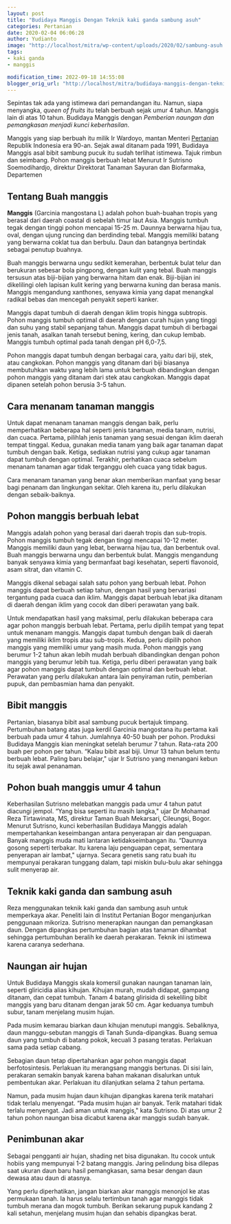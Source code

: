```yaml
---
layout: post
title: "Budidaya Manggis Dengan Teknik kaki ganda sambung asuh"
categories: Pertanian
date: 2020-02-04 06:06:28
author: Yudianto
image: "http://localhost/mitra/wp-content/uploads/2020/02/sambung-asuh.jpg"
tags:
- kaki ganda
- manggis

modification_time: 2022-09-18 14:55:08
blogger_orig_url: "http://localhost/mitra/budidaya-manggis-dengan-teknik-kaki.html"
---
```


Sepintas tak ada yang istimewa dari pemandangan itu. Namun, siapa menyangka, <em>queen of fruits</em> itu telah berbuah sejak umur 4 tahun. Manggis lain di atas 10 tahun. Budidaya Manggis dengan <em>Pemberian naungan dan pemangkasan menjadi kunci keberhasilan</em>.

Manggis yang siap berbuah itu milik Ir Wardoyo, mantan Menteri <a class="wpil_keyword_link" href="http://127.0.0.1/mitra/pertanian"   title="Pertanian" data-wpil-keyword-link="linked">Pertanian</a> Republik Indonesia era 90-an. Sejak awal ditanam pada 1991, Budidaya Manggis asal bibit sambung pucuk itu sudah terlihat istimewa. Tajuk rimbun dan seimbang. Pohon manggis berbuah lebat Menurut Ir Sutrisno Soemodihardjo, direktur Direktorat Tanaman Sayuran dan Biofarmaka, Departemen
<h2>Tentang Buah manggis</h2>
<strong>Manggis</strong> (Garcinia mangostana L) adalah pohon buah-buahan tropis yang berasal dari daerah coastal di sebelah timur laut Asia. Manggis tumbuh tegak dengan tinggi pohon mencapai 15-25 m. Daunnya berwarna hijau tua, oval, dengan ujung runcing dan berdinding tebal. Manggis memiliki batang yang berwarna coklat tua dan berbulu. Daun dan batangnya bertindak sebagai penutup buahnya.

Buah manggis berwarna ungu sedikit kemerahan, berbentuk bulat telur dan berukuran sebesar bola pingpong, dengan kulit yang tebal. Buah manggis tersusun atas biji-bijian yang berwarna hitam dan enak. Biji-bijian ini dikelilingi oleh lapisan kulit kering yang berwarna kuning dan berasa manis. Manggis mengandung xanthones, senyawa kimia yang dapat menangkal radikal bebas dan mencegah penyakit seperti kanker.

Manggis dapat tumbuh di daerah dengan iklim tropis hingga subtropis. Pohon manggis tumbuh optimal di daerah dengan curah hujan yang tinggi dan suhu yang stabil sepanjang tahun. Manggis dapat tumbuh di berbagai jenis tanah, asalkan tanah tersebut bening, kering, dan cukup lembab. Manggis tumbuh optimal pada tanah dengan pH 6,0-7,5.

Pohon manggis dapat tumbuh dengan berbagai cara, yaitu dari biji, stek, atau cangkokan. Pohon manggis yang ditanam dari biji biasanya membutuhkan waktu yang lebih lama untuk berbuah dibandingkan dengan pohon manggis yang ditanam dari stek atau cangkokan. Manggis dapat dipanen setelah pohon berusia 3-5 tahun.
<h2>Cara menanam tanaman manggis</h2>
Untuk dapat menanam tanaman manggis dengan baik, perlu memperhatikan beberapa hal seperti jenis tanaman, media tanam, nutrisi, dan cuaca. Pertama, pilihlah jenis tanaman yang sesuai dengan iklim daerah tempat tinggal. Kedua, gunakan media tanam yang baik agar tanaman dapat tumbuh dengan baik. Ketiga, sediakan nutrisi yang cukup agar tanaman dapat tumbuh dengan optimal. Terakhir, perhatikan cuaca sebelum menanam tanaman agar tidak terganggu oleh cuaca yang tidak bagus.

Cara menanam tanaman yang benar akan memberikan manfaat yang besar bagi penanam dan lingkungan sekitar. Oleh karena itu, perlu dilakukan dengan sebaik-baiknya.
<h2>Pohon manggis berbuah lebat</h2>
Manggis adalah pohon yang berasal dari daerah tropis dan sub-tropis. Pohon manggis tumbuh tegak dengan tinggi mencapai 10-12 meter. Manggis memiliki daun yang lebat, berwarna hijau tua, dan berbentuk oval. Buah manggis berwarna ungu dan berbentuk bulat. Manggis mengandung banyak senyawa kimia yang bermanfaat bagi kesehatan, seperti flavonoid, asam sitrat, dan vitamin C.

Manggis dikenal sebagai salah satu pohon yang berbuah lebat. Pohon manggis dapat berbuah setiap tahun, dengan hasil yang bervariasi tergantung pada cuaca dan iklim. Manggis dapat berbuah lebat jika ditanam di daerah dengan iklim yang cocok dan diberi perawatan yang baik.

Untuk mendapatkan hasil yang maksimal, perlu dilakukan beberapa cara agar pohon manggis berbuah lebat. Pertama, perlu dipilih tempat yang tepat untuk menanam manggis. Manggis dapat tumbuh dengan baik di daerah yang memiliki iklim tropis atau sub-tropis. Kedua, perlu dipilih pohon manggis yang memiliki umur yang masih muda. Pohon manggis yang berumur 1-2 tahun akan lebih mudah berbuah dibandingkan dengan pohon manggis yang berumur lebih tua. Ketiga, perlu diberi perawatan yang baik agar pohon manggis dapat tumbuh dengan optimal dan berbuah lebat. Perawatan yang perlu dilakukan antara lain penyiraman rutin, pemberian pupuk, dan pembasmian hama dan penyakit.
<h2>Bibit manggis</h2>
Pertanian, biasanya bibit asal sambung pucuk bertajuk timpang. Pertumbuhan batang atas juga kerdil Garcinia mangostana itu pertama kali berbuah pada umur 4 tahun. Jumlahnya 40-50 buah per pohon. Produksi Budidaya Manggis kian meningkat setelah berumur 7 tahun. Rata-rata 200 buah per pohon per tahun. “Kalau bibit asal biji. Umur 13 tahun belum tentu berbuah lebat. Paling baru belajar," ujar Ir Sutrisno yang menangani kebun itu sejak awal penanaman.
<h2>Pohon buah manggis umur 4 tahun</h2>
Keberhasilan Sutrisno melebatkan manggis pada umur 4 tahun patut diacungi jempol. “Yang bisa seperti itu masih langka," ujar Dr Mohamad Reza Tirtawinata, MS, direktur Taman Buah Mekarsari, Cileungsi, Bogor.
Menurut Sutrisno, kunci keberhasilan Budidaya Manggis adalah mempertahankan keseimbangan antara penyerapan air dan penguapan. Banyak manggis muda mati lantaran ketidakseimbangan itu. “Daunnya gosong seperti terbakar.
Itu karena laju penguapan cepat, sementara penyerapan air lambat," ujarnya. Secara genetis sang ratu buah itu mempunyai perakaran tunggang dalam, tapi miskin bulu-bulu akar sehingga sulit menyerap air.
<h2>Teknik kaki ganda dan sambung asuh</h2>
Reza menggunakan teknik kaki ganda dan sambung asuh untuk memperkaya akar. Peneliti lain di Institut Pertanian Bogor menganjurkan penggunaan mikoriza. Sutrisno menerapkan naungan dan pemangkasan daun. Dengan dipangkas pertumbuhan bagian atas tanaman dihambat sehingga pertumbuhan beralih ke daerah perakaran. Teknik ini istimewa karena caranya sederhana.
<h2>Naungan air hujan</h2>
Untuk Budidaya Manggis skala komersil gunakan naungan tanaman lain, seperti gliricidia alias kihujan. Kihujan murah, mudah didapat, gampang ditanam, dan cepat tumbuh. Tanam 4 batang glirisida di sekeliling bibit manggis yang baru ditanam dengan jarak 50 cm. Agar keduanya tumbuh subur, tanam menjelang musim hujan.

Pada musim kemarau biarkan daun kihujan menutupi manggis. Sebaliknya, daun manggu-sebutan manggis di Tanah Sunda-dipangkas. Buang semua daun yang tumbuh di batang pokok, kecuali 3 pasang teratas. Perlakuan sama pada setiap cabang.

Sebagian daun tetap dipertahankan agar pohon manggis dapat berfotosintesis. Perlakuan itu merangsang manggis bertunas. Di sisi lain, perakaran semakin banyak karena bahan makanan disalurkan untuk pembentukan akar.
Perlakuan itu dilanjutkan selama 2 tahun pertama.

Namun, pada musim hujan daun kihujan dipangkas karena terik matahari tidak terlalu menyengat. “Pada musim hujan air banyak. Terik matahari tidak terlalu menyengat. Jadi aman untuk manggis," kata Sutrisno. Di atas umur 2 tahun pohon naungan bisa dicabut karena akar manggis sudah banyak.
<h2>Penimbunan akar</h2>
Sebagai pengganti air hujan, shading net bisa digunakan. Itu cocok untuk hobiis yang mempunyai 1-2 batang manggis. Jaring pelindung bisa dilepas saat ukuran daun baru hasil pemangkasan, sama besar dengan daun dewasa atau daun di atasnya.

Yang perlu diperhatikan, jangan biarkan akar manggis menonjol ke atas permukaan tanah. Ia harus selalu tertimbun tanah agar manggis tidak tumbuh merana dan mogok tumbuh. Berikan sekarung pupuk kandang 2 kali setahun, menjelang musim hujan dan sehabis dipangkas berat.
